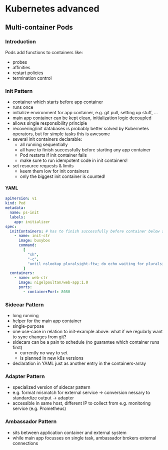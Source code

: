 # Kubernetes advanced

## Multi-container Pods

### Introduction

Pods add functions to containers like:

- probes
- affinities
- restart policies
- termination control

### Init Pattern

- container which starts before app container
- runs once
- initialize environment for app container, e.g. git pull, setting up stuff, ...
- main app container can be kept clean, initialization logic decoupled
- allows single responsibility principle
- recovering/init databases is probably better solved by Kubernetes operators, but for simple tasks this is awesome
- several init containers declarable:
  - all running sequentially
  - all have to finish successfully before starting any app container
  - Pod restarts if init container fails
  - make sure to run idempotent code in init containers!
- set resource requests & limits
  - keem them low for init containers
  - only the biggest init container is counted!

#### YAML

```yaml
apiVersion: v1
kind: Pod
metadata:
  name: ps-init
  labels:
    app: initializer
spec:
  initContainers: # has to finish successfully before container below starts
    - name: init-ctr
      image: busybox
      command:
        [
          "sh",
          "-c",
          "until nslookup pluralsight-ftw; do echo waiting for pluralsight-ftw service; sleep 1; done; echo Service found!",
        ]
  containers:
    - name: web-ctr
      image: nigelpoultan/web-app:1.0
      ports:
        - containerPort: 8080
```

### Sidecar Pattern

- long running
- helper for the main app container
- single-purpose
- one use-case in relation to init-example above: what if we regularly want to sync changes from git?
- sidecars can be a pain to schedule (no guarantee which container runs first)
  - currently no way to set
  - is planned in new k8s versions
- declaration in YAML just as another entry in the containers-array

### Adapter Pattern

- specialized version of sidecar pattern
- e.g. format mismatch for external service -> conversion nessary to standardize output -> adapter
- accessible in same host, different IP to collect from e.g. monitoring service (e.g. Prometheus)

### Ambassador Pattern

- sits between application container and external system
- while main app focusses on single task, ambassador brokers external connections
